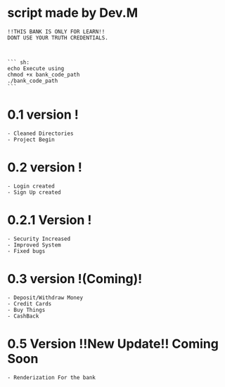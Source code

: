 # script made by Dev.M

    !!THIS BANK IS ONLY FOR LEARN!!
    DONT USE YOUR TRUTH CREDENTIALS.
    
    

    ``` sh:
    echo Execute using
    chmod +x bank_code_path
    ./bank_code_path
    ```

# 0.1 version !
    - Cleaned Directories
    - Project Begin

# 0.2 version !
    - Login created
    - Sign Up created

# 0.2.1 Version !
    - Security Increased
    - Improved System
    - Fixed bugs

# 0.3 version !(Coming)!
    - Deposit/Withdraw Money
    - Credit Cards
    - Buy Things
    - CashBack

# 0.5 Version !!New Update!! Coming Soon
    - Renderization For the bank


